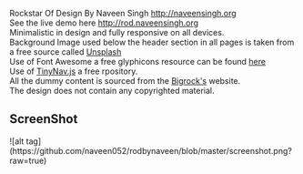 Rockstar Of Design By Naveen Singh http://naveensingh.org <br>
See the live demo here http://rod.naveensingh.org <br>
Minimalistic in design and fully responsive on all devices.<br>
Background Image used below the header section in all pages is taken from a free source called <a href="http://unsplash.com/"> Unsplash </a>  <br>
Use of Font Awesome a free glyphicons resource can be found <a href="http://fortawesome.github.io/Font-Awesome/icons/"> here </a> <br>
Use of <a href="https://github.com/viljamis/TinyNav.js">TinyNav.js</a> a free rpository.<br>
All the dummy content is sourced from the <a href="http://bigrock.in">Bigrock's</a> website. <br>
The design does not contain any copyrighted material. <br>
<h2>ScreenShot</h2>
![alt tag](https://github.com/naveen052/rodbynaveen/blob/master/screenshot.png?raw=true)

